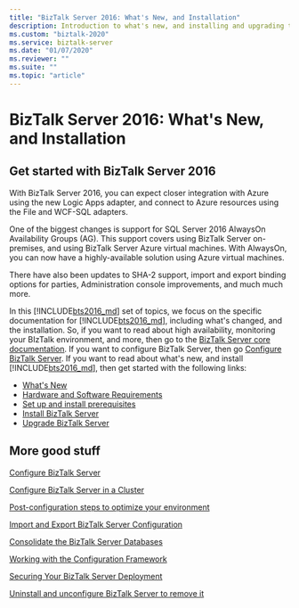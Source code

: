 ```yaml
---
title: "BizTalk Server 2016: What's New, and Installation"
description: Introduction to what's new, and installing and upgrading to BizTalk Server 2016
ms.custom: "biztalk-2020"
ms.service: biztalk-server
ms.date: "01/07/2020"
ms.reviewer: ""
ms.suite: ""
ms.topic: "article"
---
```

# BizTalk Server 2016: What's New, and Installation

## Get started with BizTalk Server 2016

With BizTalk Server 2016, you can expect closer integration with Azure using the new Logic Apps adapter, and connect to Azure resources using the File and WCF-SQL adapters. 

One of the biggest changes is support for SQL Server 2016 AlwaysOn Availability Groups (AG). This support covers using BizTalk Server on-premises, and using BizTalk Server Azure virtual machines. With AlwaysOn, you can now have a highly-available solution using Azure virtual machines.

There have also been updates to SHA-2 support, import and export binding options for parties, Administration console improvements, and much much more. 

In this [!INCLUDE[bts2016_md](../includes/bts2016-md.md)] set of topics, we focus on the specific documentation for [!INCLUDE[bts2016_md](../includes/bts2016-md.md)], including what's changed, and the installation. So, if you want to read about high availability, monitoring your BIzTalk environment, and more, then go to the [BizTalk Server core documentation](../core/biztalk-server-core-documentation.md). If you want to configure BizTalk Server, then go [Configure BizTalk Server](../install-and-config-guides/configure-biztalk-server.md). If you want to read about what's new, and install [!INCLUDE[bts2016_md](../includes/bts2016-md.md)], then get started with the following links:  

* [What's New](../install-and-config-guides/what-s-new-in-biztalk-server-2016.md)  
* [Hardware and Software Requirements](../install-and-config-guides/hardware-and-software-requirements-for-biztalk-server-2016.md)  
* [Set up and install prerequisites](../install-and-config-guides/set-up-and-install-prerequisites-for-biztalk-server-2016.md)  
* [Install BizTalk Server](../install-and-config-guides/install-biztalk-server-2016.md)
* [Upgrade BizTalk Server](../install-and-config-guides/upgrade-to-biztalk-server-2016.md)
  
## More good stuff
[Configure BizTalk Server](../install-and-config-guides/configure-biztalk-server.md)

[Configure BizTalk Server in a Cluster](../install-and-config-guides/configure-biztalk-server-in-a-cluster.md)

[Post-configuration steps to optimize your environment](../install-and-config-guides/post-configuration-steps-to-optimize-your-environment.md)

[Import and Export BizTalk Server Configuration](../install-and-config-guides/import-and-export-biztalk-server-configuration.md)

[Consolidate the BizTalk Server Databases](../install-and-config-guides/consolidate-the-biztalk-server-databases2.md)

[Working with the Configuration Framework](../install-and-config-guides/working-with-the-configuration-framework.md)

[Securing Your BizTalk Server Deployment](../install-and-config-guides/securing-your-biztalk-server-deployment.md)

[Uninstall and unconfigure BizTalk Server to remove it](../install-and-config-guides/uninstall-and-unconfigure-biztalk-server-to-remove-it.md)